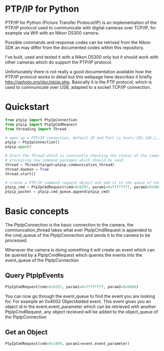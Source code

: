 # PTP/IP for Python
PTP/IP for Python (Picture Transfer Protocol/IP) is an implementation of the PTP/IP protocol used to communicate with digital cameras over TCP/IP, for example via Wifi with an Nikon D5300 camera.

Possible commands and response codes can be retrived from the Nikon SDK an may differ from the documented codes within this repository.

I've built, used and tested it with a Nikon D5300 only but it should work with other cameras which do support the PTP/IP protocol. 

Unfortunately there is not really a good documentation available how the PTP/IP protocol works in detail but this webpage here describes it briefly http://gphoto.org/doc/ptpip.php. Basically it is the PTP protocol, which is used to communicate over USB, adapted to a socket TCP/IP connection.

# Quickstart
```python
from ptpip import PtpIpConnection
from ptpip import PtpIpCmdRequest
from threading import Thread

# open up a PTP/IP connection, default IP and Port is host='192.168.1.1', port=15740
ptpip = PtpIpConnection()
ptpip.open()

# Start the Thread which is constantly checking the status of the camera and which is
# processing new command packages which should be send
thread = Thread(target=ptpip.communication_thread)
thread.daemon = True
thread.start()

# create a PTP/IP command request object and add it to the queue of the PTP/IP connection object
ptpip_cmd = PtpIpCmdRequest(cmd=0x9207, param1=0xffffffff, param2=0x0000)
ptpip_packet = ptpip.cmd_queue.append(ptpip_cmd)
```

# Basic concepts

The PtpIpConnection is the basic connection to the camera, the communcation_thread takes what ever PtpIpCmdRequest is appended to the cmd_queue of the PtpIpConnection and sends it to the camera to be processed. 

Whenever the camera is doing something it will create an event which can be queried by a PtpIpCmdRequest which queries the events into the event_queue of the PtpIpConnection

## Query PtpIpEvents
```python
PtpIpCmdRequest(cmd=0x9207, param1=0xffffffff, param2=0x0000)
```

You can now go through the event_queue to find the event you are looking for. For example an 0x4002 ObjectAdded event. This event gives you an object id in the event.event_parameter which can be retrieved with another PtpIpCmdRequest, any object recieved will be added to the object_queue of the PtpIpConnection

## Get an Object
```python
PtpIpCmdRequest(cmd=0x1009, param1=event.event_parameter)
```
